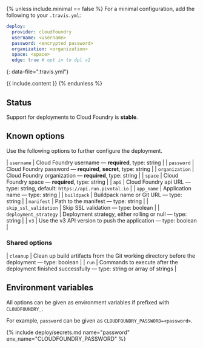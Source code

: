 {% unless include.minimal == false %}
For a minimal configuration, add the following to your `.travis.yml`:

```yaml
deploy:
  provider: cloudfoundry
  username: <username>
  password: <encrypted password>
  organization: <organization>
  space: <space>
  edge: true # opt in to dpl v2
```
{: data-file=".travis.yml"}



{{ include.content }}
{% endunless %}

## Status

Support for deployments to Cloud Foundry is **stable**.
## Known options

Use the following options to further configure the deployment.

| `username` | Cloud Foundry username &mdash; **required**, type: string |
| `password` | Cloud Foundry password &mdash; **required**, **secret**, type: string |
| `organization` | Cloud Foundry organization &mdash; **required**, type: string |
| `space` | Cloud Foundry space &mdash; **required**, type: string |
| `api` | Cloud Foundry api URL &mdash; type: string, default: `https://api.run.pivotal.io` |
| `app_name` | Application name &mdash; type: string |
| `buildpack` | Buildpack name or Git URL &mdash; type: string |
| `manifest` | Path to the manifest &mdash; type: string |
| `skip_ssl_validation` | Skip SSL validation &mdash; type: boolean |
| `deployment_strategy` | Deployment strategy, either rolling or null &mdash; type: string |
| `v3` | Use the v3 API version to push the application &mdash; type: boolean |

### Shared options

| `cleanup` | Clean up build artifacts from the Git working directory before the deployment &mdash; type: boolean |
| `run` | Commands to execute after the deployment finished successfully &mdash; type: string or array of strings |

## Environment variables

All options can be given as environment variables if prefixed with `CLOUDFOUNDRY_`.

For example, `password` can be given as `CLOUDFOUNDRY_PASSWORD=<password>`.

{% include deploy/secrets.md name="password" env_name="CLOUDFOUNDRY_PASSWORD" %}
